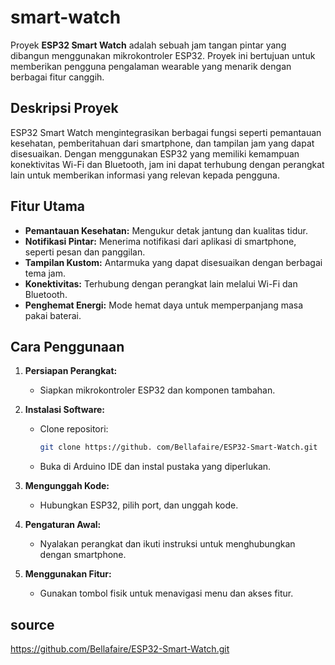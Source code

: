 # smart-watch
Proyek **ESP32 Smart Watch** adalah sebuah jam tangan pintar yang dibangun menggunakan mikrokontroler ESP32. Proyek ini bertujuan untuk memberikan pengguna pengalaman wearable yang menarik dengan berbagai fitur canggih.

## Deskripsi Proyek

ESP32 Smart Watch mengintegrasikan berbagai fungsi seperti pemantauan kesehatan, pemberitahuan dari smartphone, dan tampilan jam yang dapat disesuaikan. Dengan menggunakan ESP32 yang memiliki kemampuan konektivitas Wi-Fi dan Bluetooth, jam ini dapat terhubung dengan perangkat lain untuk memberikan informasi yang relevan kepada pengguna.

## Fitur Utama

- **Pemantauan Kesehatan:** Mengukur detak jantung dan kualitas tidur.
- **Notifikasi Pintar:** Menerima notifikasi dari aplikasi di smartphone, seperti pesan dan panggilan.
- **Tampilan Kustom:** Antarmuka yang dapat disesuaikan dengan berbagai tema jam.
- **Konektivitas:** Terhubung dengan perangkat lain melalui Wi-Fi dan Bluetooth.
- **Penghemat Energi:** Mode hemat daya untuk memperpanjang masa pakai baterai.

## Cara Penggunaan

1. **Persiapan Perangkat:**
   - Siapkan mikrokontroler ESP32 dan komponen tambahan.

2. **Instalasi Software:**
   - Clone repositori:
     ```bash
     git clone https://github. com/Bellafaire/ESP32-Smart-Watch.git
     ```
   - Buka di Arduino IDE dan instal pustaka yang diperlukan.

3. **Mengunggah Kode:**
   - Hubungkan ESP32, pilih port, dan unggah kode.

4. **Pengaturan Awal:**
   - Nyalakan perangkat dan ikuti instruksi untuk menghubungkan dengan smartphone.

5. **Menggunakan Fitur:**
   - Gunakan tombol fisik untuk menavigasi menu dan akses fitur.
  
 ## source
   https://github.com/Bellafaire/ESP32-Smart-Watch.git
